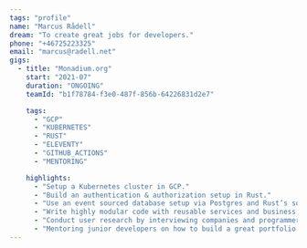 ```yaml
---
tags: "profile"
name: "Marcus Rådell"
dream: "To create great jobs for developers."
phone: "+46725223325"
email: "marcus@radell.net"
gigs:
  - title: "Monadium.org"
    start: "2021-07"
    duration: "ONGOING"
    teamId: "b1f78784-f3e0-487f-856b-64226831d2e7"

    tags:
      - "GCP"
      - "KUBERNETES"
      - "RUST"
      - "ELEVENTY"
      - "GITHUB_ACTIONS"
      - "MENTORING"

    highlights:
      - "Setup a Kubernetes cluster in GCP."
      - "Build an authentication & authorization setup in Rust."
      - "Use an event sourced database setup via Postgres and Rust’s sqlx."
      - "Write highly modular code with reusable services and business logic that is simple to extract out to their own services."
      - "Conduct user research by interviewing companies and programmers on their recruitment needs."
      - "Mentoring junior developers on how to build a great portfolio to showcase their skills by using a project board, writing tests, and documenting properly."
---
```

